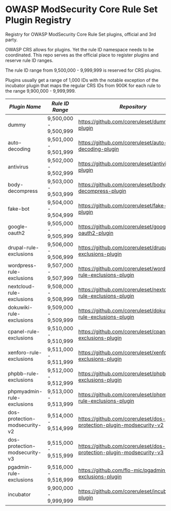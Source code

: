 # OWASP ModSecurity Core Rule Set Plugin Registry
Registry for OWASP ModSecurity Core Rule Set plugins, official and 3rd party.

OWASP CRS allows for plugins. Yet the rule ID namespace needs to be coordinated. This repo serves as the official 
place to register plugins and reserve rule ID ranges.

The rule ID range from 9,500,000 - 9,999,999 is reserved for CRS plugins.

Plugins usually get a range of 1,000 IDs with the notable exception of the incubator plugin that
maps the regular CRS IDs from 900K for each rule to the range 9,900,000 - 9,999,999.

| *Plugin Name*                 | *Rule ID Range*       | *Repository*                                                        | *Type*    | *Status*             |
|-------------------------------|-----------------------|---------------------------------------------------------------------|-----------|--------------------- | 
| dummy                         | 9,500,000 - 9,500,999 | https://github.com/coreruleset/dummy-plugin                         | official  | -                    | 
| auto-decoding                 | 9,501,000 - 9,501,999 | https://github.com/coreruleset/auto-decoding-plugin                 | official  | untested             | 
| antivirus                     | 9,502,000 - 9,502,999 | https://github.com/coreruleset/antivirus-plugin                     | official  | &#9989;&nbsp;tested  | 
| body-decompress               | 9,503,000 - 9,503,999 | https://github.com/coreruleset/body-decompress-plugin               | official  | &#9989;&nbsp;tested  | 
| fake-bot                      | 9,504,000 - 9,504,999 | https://github.com/coreruleset/fake-bot-plugin                      | official  | &#9989;&nbsp;tested  | 
| google-oauth2                 | 9,505,000 - 9,505,999 | https://github.com/coreruleset/google-oauth2-plugin                 | official  | &#9989;&nbsp;tested  | 
| drupal-rule-exclusions        | 9,506,000 - 9,506,999 | https://github.com/coreruleset/drupal-rule-exclusions-plugin        | official  | untested             |
| wordpress-rule-exclusions     | 9,507,000 - 9,507,999 | https://github.com/coreruleset/wordpress-rule-exclusions-plugin     | official  | &#9989;&nbsp;tested  |
| nextcloud-rule-exclusions     | 9,508,000 - 9,508,999 | https://github.com/coreruleset/nextcloud-rule-exclusions-plugin     | official  | untested             |
| dokuwiki-rule-exclusions      | 9,509,000 - 9,509,999 | https://github.com/coreruleset/dokuwiki-rule-exclusions-plugin      | official  | untested             |
| cpanel-rule-exclusions        | 9,510,000 - 9,510,999 | https://github.com/coreruleset/cpanel-rule-exclusions-plugin        | official  | untested             |
| xenforo-rule-exclusions       | 9,511,000 - 9,511,999 | https://github.com/coreruleset/xenforo-rule-exclusions-plugin       | official  | &#9989;&nbsp;tested  |
| phpbb-rule-exclusions         | 9,512,000 - 9,512,999 | https://github.com/coreruleset/phpbb-rule-exclusions-plugin         | official  | &#9989;&nbsp;tested  |
| phpmyadmin-rule-exclusions    | 9,513,000 - 9,513,999 | https://github.com/coreruleset/phpmyadmin-rule-exclusions-plugin    | official  | being tested         |
| dos-protection-modsecurity-v2 | 9,514,000 - 9,514,999 | https://github.com/coreruleset/dos-protection-plugin-modsecurity-v2 | official  | untested             |
| dos-protection-modsecurity-v3 | 9,515,000 - 9,515,999 | https://github.com/coreruleset/dos-protection-plugin-modsecurity-v3 | official  | draft                |
| pgadmin-rule-exclusions       | 9,516,000 - 9,516,999 | https://github.com/flo-mic/pgadmin-rule-exclusions-plugin           | 3rd party | &#9989;&nbsp;tested  |
| incubator                     | 9,900,000 - 9,999,999 | https://github.com/coreruleset/incubator-plugin                     | official  | -                    |
